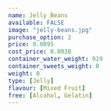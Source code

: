```yaml
---
name: Jelly Beans
available: FALSE
image: "jelly-beans.jpg"
purchase_option: 2
price: 0.0095
cost_price: 0.0038
container_water_weight: 919
container_sweets_weight: 0
weight: 0
type: [Jelly]
flavour: [Mixed Fruit]
free: [Alcohol, Gelatin]
---
```

